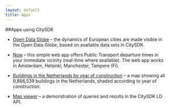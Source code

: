 ```yaml
---
layout: default
title: Apps
---
```


##Apps using CitySDK

- [Open Data Globe](http://dev.citysdk.waag.org/visualisation/) &ndash; the dynamics of European cities are made visible in the Open Data Globe, based on available data sets in CitySDK.

- [Now](http://dev.citysdk.waag.org/now) &ndash; this simple web app offers Public Transport departure times in your immediate vicinity (real-time where available). The web app works in Amsterdam, Helsinki, Manchester, Tampere (Fi).

- [Buildings in the Netherlands by year of construction](http://dev.citysdk.waag.org/buildings) &ndash; a map showing all 9,866,539 buildings in the Netherlands, shaded according to year of construction.

- [Map viewer](http://dev.citysdk.waag.org/map) &ndash; a demonstration of queries and results in the CitySDK LD API.